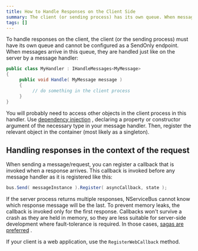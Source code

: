 ```yaml
---
title: How to Handle Responses on the Client Side
summary: The client (or sending process) has its own queue. When messages arrive in the queue, they are handled by a message handler.
tags: []
---
```


To handle responses on the client, the client (or the sending process) must have its own queue and cannot be configured as a SendOnly endpoint. When messages arrive in this queue, they are handled just like on the server by a message handler:


```C#
public class MyHandler : IHandleMessages<MyMessage>
{
     public void Handle( MyMessage message )
     {
          // do something in the client process
     }
}
```

You will probably need to access other objects in the client process in this handler. Use [dependency injection](containers.md) , declaring a property or constructor argument of the necessary type in your message handler. Then, register the relevant object in the container (most likely as a singleton).

## Handling responses in the context of the request

When sending a message/request, you can register a callback that is invoked when a response arrives. This callback is invoked before any message handler as it is registered like this:


```C#
bus.Send( messageInstance ).Register( asyncCallback, state );
```

If the server process returns multiple responses, NServiceBus cannot know which response message will be the last. To prevent memory leaks, the callback is invoked only for the first response. Callbacks won't survive a crash as they are held in memory, so they are less suitable for server-side development where fault-tolerance is required. In those cases, [sagas are preferred](sagas-in-nservicebus.md) .

If your client is a web application, use the `RegisterWebCallback` method.


